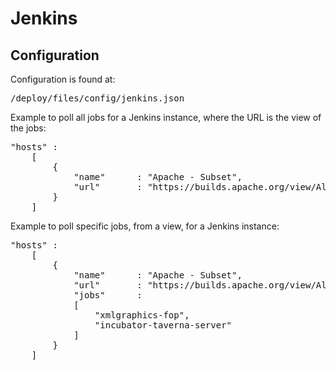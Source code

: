 # Jenkins
## Configuration
Configuration is found at:

<pre>
/deploy/files/config/jenkins.json
</pre>

Example to poll all jobs for a Jenkins instance, where the URL is the view of the jobs:

<pre>
"hosts" :
    [
        {
            "name"      : "Apache - Subset",
            "url"       : "https://builds.apache.org/view/All/"
        }
    ]
</pre>

Example to poll specific jobs, from a view, for a Jenkins instance:

<pre>
"hosts" :
    [
        {
            "name"      : "Apache - Subset",
            "url"       : "https://builds.apache.org/view/All/",
            "jobs"      :
            [
                "xmlgraphics-fop",
                "incubator-taverna-server"
            ]
        }
    ]
</pre>
